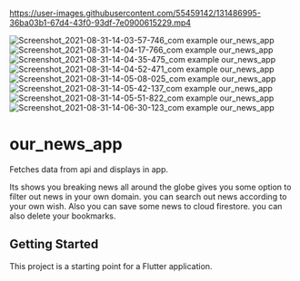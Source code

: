 

https://user-images.githubusercontent.com/55459142/131486995-36ba03b1-67d4-43f0-93df-7e0900615229.mp4

![Screenshot_2021-08-31-14-03-57-746_com example our_news_app](https://user-images.githubusercontent.com/55459142/131475116-a1c229ce-332e-45e1-b70d-9c731dddb4e9.jpg)
![Screenshot_2021-08-31-14-04-17-766_com example our_news_app](https://user-images.githubusercontent.com/55459142/131475137-686a6f26-ae79-4604-a79d-a4f57fe04470.jpg)![Screenshot_2021-08-31-14-04-35-475_com example our_news_app](https://user-images.githubusercontent.com/55459142/131475219-f9adb8fd-c355-43cf-8545-3b074953eeac.jpg)
![Screenshot_2021-08-31-14-04-52-471_com example our_news_app](https://user-images.githubusercontent.com/55459142/131475231-6815f4d1-657d-4e5a-bc98-aa7f5daf0443.jpg)
![Screenshot_2021-08-31-14-05-08-025_com example our_news_app](https://user-images.githubusercontent.com/55459142/131475321-7e6784be-7782-4356-9385-b2cc4cafb40f.jpg)
![Screenshot_2021-08-31-14-05-42-137_com example our_news_app](https://user-images.githubusercontent.com/55459142/131475331-6daa981c-ed29-4557-a246-e55200f921f3.jpg)
![Screenshot_2021-08-31-14-05-51-822_com example our_news_app](https://user-images.githubusercontent.com/55459142/131475338-efb8c50a-5ce8-40bb-8a41-b08ac610986e.jpg)
![Screenshot_2021-08-31-14-06-30-123_com example our_news_app](https://user-images.githubusercontent.com/55459142/131475342-9e1f5684-75f6-41f7-af23-68c9404cf0cf.jpg)

# our_news_app

Fetches data from api and displays in app.

Its shows you breaking news all around the globe gives you some option to filter out news in your own domain.
you can search out news according to your own wish.
Also you can save some news to cloud firestore.
you can also delete your bookmarks.



## Getting Started

This project is a starting point for a Flutter application.

